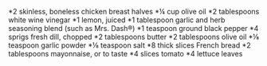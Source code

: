 *2 skinless, boneless chicken breast halves 
*¼ cup olive oil
*2 tablespoons white wine vinegar
*1 lemon, juiced
*1 tablespoon garlic and herb seasoning blend (such as Mrs. Dash®)
*1 teaspoon ground black pepper
*4 sprigs fresh dill, chopped
*2 tablespoons butter
*2 tablespoons olive oil
*⅛ teaspoon garlic powder
*⅛ teaspoon salt
*8 thick slices French bread
*2 tablespoons mayonnaise, or to taste
*4 slices tomato
*4 lettuce leaves